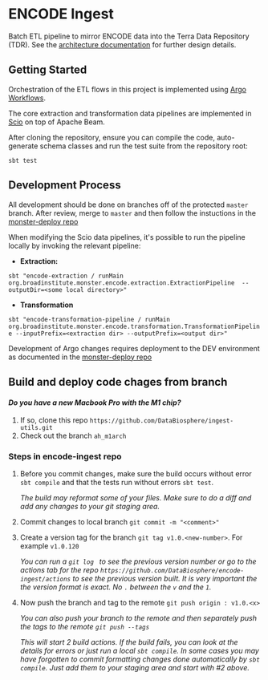 # ENCODE Ingest

Batch ETL pipeline to mirror ENCODE data into the Terra Data Repository (TDR). See the [architecture documentation](https://github.com/DataBiosphere/encode-ingest/blob/master/ARCHITECTURE.md) for 
further design details.

## Getting Started

Orchestration of the ETL flows in this project is implemented using [Argo Workflows](https://argoproj.github.io/argo-workflows/).

The core extraction and transformation data pipelines are implemented in [Scio](https://spotify.github.io/scio/) on top of Apache Beam.

After cloning the repository, ensure you can compile the code, auto-generate schema classes
and run the test suite from the repository root:

`sbt test`

## Development Process

All development should be done on branches off of the protected `master` branch. After review, merge to `master`
and then follow the instuctions in the [monster-deploy repo](https://github.com/broadinstitute/monster-deploy/)

When modifying the Scio data pipelines, it's possible to run the pipeline locally by invoking the relevant pipeline:

* **Extraction:** 

`sbt "encode-extraction / runMain org.broadinstitute.monster.encode.extraction.ExtractionPipeline  --outputDir=<some local directory>"`
* **Transformation** 

`sbt "encode-transformation-pipeline / runMain org.broadinstitute.monster.encode.transformation.TransformationPipeline --inputPrefix=<extraction dir> --outputPrefix=<output dir>"`

Development of Argo changes requires deployment to the DEV environment as documented in the [monster-deploy repo](https://github.com/broadinstitute/monster-deploy/)

## Build and deploy code chages from branch


#### *Do you have a new Macbook Pro with the M1 chip?*

1. If so, clone this repo `https://github.com/DataBiosphere/ingest-utils.git`
1. Check out the branch `ah_m1arch
`

### Steps in encode-ingest repo

1. Before you commit changes, make sure the build occurs without error `sbt compile` and that the tests run without errors `sbt test`. 
	
	*The build may reformat some of your files. Make sure to do a diff and add any changes to your git staging area.*
1. Commit changes to local branch `git commit -m "<comment>"` 
1. Create a version tag for the branch `git tag v1.0.<new-number>`. For example `v1.0.120`
	
	*You can run a `git log	` to see the previous version number or go to the actions tab for the repo `https://github.com/DataBiosphere/encode-ingest/actions` to see the previous version built. It is very important the the version format is exact. No `.` between the `v` and the `1`.*
1. Now push the branch and tag to the remote `git push origin : v1.0.<x>`

	*You can also push your branch to the remote and then separately push the tags to the remote `git push --tags`*
	
	*This will start 2 build actions. If the build fails, you can look at the details for errors or just run a local `sbt compile`. In some cases you may have forgotten to commit formatting changes done automatically by `sbt compile`. Just add them to your staging area and start with #2 above.*


